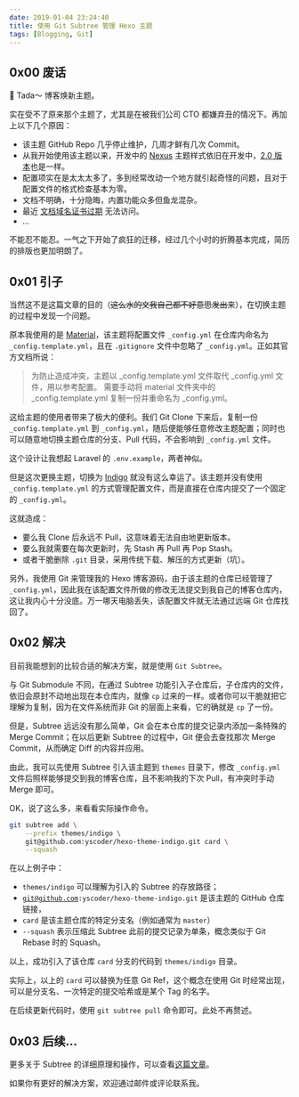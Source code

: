 ```yaml
---
date: 2019-01-04 23:24:40
title: 使用 Git Subtree 管理 Hexo 主题
tags: [Blogging, Git]
---
```


## 0x00 废话

🎉 Tada～ 博客焕新主题。

实在受不了原来那个主题了，尤其是在被我们公司 CTO 都嫌弃丑的情况下。再加上以下几个原因：

- 该主题 GitHub Repo 几乎停止维护，几周才鲜有几次 Commit。
- 从我开始使用该主题以来，开发中的 [Nexus](https://neko-dev.github.io/material-theme-docs/#/config_style?id=nexus%EF%BC%88%E5%BC%80%E5%8F%91%E4%B8%AD%EF%BC%89) 主题样式依旧在开发中，[2.0 版本](https://github.com/viosey/hexo-theme-material/tree/2.x-develop)也是一样。
- 配置项实在是太太太多了，多到经常改动一个地方就引起奇怪的问题，且对于配置文件的格式检查基本为零。
- 文档不明确，十分隐晦，内置功能众多但鱼龙混杂。
- 最近 [文档域名证书过期](https://github.com/viosey/hexo-theme-material/issues/698) 无法访问。
- ...

不能忍不能忍。一气之下开始了疯狂的迁移，经过几个小时的折腾基本完成，简历的排版也更加明朗了。

## 0x01 引子

当然这不是这篇文章的目的（<del>这么水的文我自己都不好意思发出来</del>），在切换主题的过程中发现一个问题。

原本我使用的是 [Material](https://github.com/viosey/hexo-theme-material)，该主题将配置文件 `_config.yml` 在仓库内命名为 `_config.template.yml`，且在 `.gitignore` 文件中忽略了 `_config.yml`。正如其官方文档所说：

> 为防止造成冲突，主题以 _config.template.yml 文件取代 _config.yml 文件，用以参考配置。 需要手动将 material 文件夹中的 _config.template.yml 复制一份并重命名为 _config.yml。

这给主题的使用者带来了极大的便利。我们 Git Clone 下来后，复制一份 `_config.template.yml` 到 `_config.yml`，随后便能够任意修改主题配置；同时也可以随意地切换主题仓库的分支、Pull 代码，不会影响到 `_config.yml` 文件。

这个设计让我想起 Laravel 的 `.env.example`，两者神似。

但是这次更换主题，切换为 [Indigo](https://github.com/yscoder/hexo-theme-indigo) 就没有这么幸运了。该主题并没有使用 `_config.template.yml` 的方式管理配置文件，而是直接在仓库内提交了一个固定的 `_config.yml`。

这就造成：

- 要么我 Clone 后永远不 Pull，这意味着无法自由地更新版本。
- 要么我就需要在每次更新时，先 Stash 再 Pull 再 Pop Stash。
- 或者干脆删除 `.git` 目录，采用传统下载、解压的方式更新（坑）。

另外，我使用 Git 来管理我的 Hexo 博客源码，由于该主题的仓库已经管理了 `_config.yml`，因此我在该配置文件所做的修改无法提交到我自己的博客仓库内，这让我内心十分没底。万一哪天电脑丢失，该配置文件就无法通过远端 Git 仓库找回了。

## 0x02 解决

目前我能想到的比较合适的解决方案，就是使用 `Git Subtree`。

与 Git Submodule 不同，在通过 Subtree 功能引入子仓库后，子仓库内的文件，依旧会原封不动地出现在本仓库内，就像 `cp` 过来的一样。或者你可以干脆就把它理解为复制，因为在文件系统而非 Git 的层面上来看，它的确就是 `cp` 了一份。

但是，Subtree 远远没有那么简单，Git 会在本仓库的提交记录内添加一条特殊的 Merge Commit；在以后更新 Subtree 的过程中，Git 便会去查找那次 Merge Commit，从而确定 Diff 的内容并应用。

由此，我可以先使用 Subtree 引入该主题到 `themes` 目录下，修改 `_config.yml` 文件后照样能够提交到我的博客仓库，且不影响我的下次 Pull，有冲突时手动 Merge 即可。

OK，说了这么多，来看看实际操作命令。

```bash
git subtree add \
    --prefix themes/indigo \
    git@github.com:yscoder/hexo-theme-indigo.git card \
    --squash
```

在以上例子中：

- `themes/indigo` 可以理解为引入的 Subtree 的存放路径；
- <code>git@github.com:yscoder/hexo-theme-indigo.git</code> 是该主题的 GitHub 仓库链接，
- `card` 是该主题仓库的特定分支名（例如通常为 `master`）
- `--squash` 表示压缩此 Subtree 此前的提交记录为单条，概念类似于 Git Rebase 时的 Squash。

以上，成功引入了该仓库 `card` 分支的代码到 `themes/indigo` 目录。

实际上，以上的 `card` 可以替换为任意 Git Ref，这个概念在使用 Git 时经常出现，可以是分支名、一次特定的提交哈希或是某个 Tag 的名字。

在后续更新代码时，使用 `git subtree pull` 命令即可。此处不再赘述。

## 0x03 后续...

更多关于 Subtree 的详细原理和操作，可以查看[这篇文章](https://www.atlassian.com/blog/git/alternatives-to-git-submodule-git-subtree)。

如果你有更好的解决方案，欢迎通过邮件或评论联系我。
